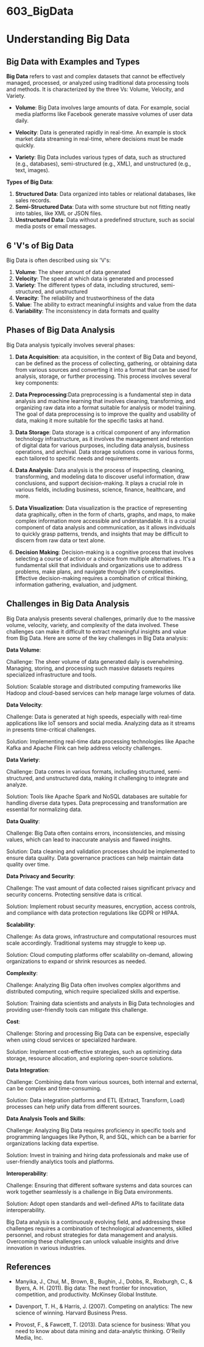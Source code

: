 # 603_BigData
# Understanding Big Data

## Big Data with Examples and Types

**Big Data** refers to vast and complex datasets that cannot be effectively managed, processed, or analyzed using traditional data processing tools and methods. It is characterized by the three Vs: Volume, Velocity, and Variety.

- **Volume**: Big Data involves large amounts of data. For example, social media platforms like Facebook generate massive volumes of user data daily.

- **Velocity**: Data is generated rapidly in real-time. An example is stock market data streaming in real-time, where decisions must be made quickly.

- **Variety**: Big Data includes various types of data, such as structured (e.g., databases), semi-structured (e.g., XML), and unstructured (e.g., text, images).

**Types of Big Data**:
1. **Structured Data**: Data organized into tables or relational databases, like sales records.
2. **Semi-Structured Data**: Data with some structure but not fitting neatly into tables, like XML or JSON files.
3. **Unstructured Data**: Data without a predefined structure, such as social media posts or email messages.

## 6 'V's of Big Data

Big Data is often described using six 'V's:
1. **Volume**: The sheer amount of data generated
2. **Velocity**: The speed at which data is generated and processed
3. **Variety**: The different types of data, including structured, semi-structured, and unstructured
4. **Veracity**: The reliability and trustworthiness of the data
5. **Value**: The ability to extract meaningful insights and value from the data
6. **Variability**: The inconsistency in data formats and quality

## Phases of Big Data Analysis

Big Data analysis typically involves several phases:

1. **Data Acquisition**: ata acquisition, in the context of Big Data and beyond, can be defined as the process of collecting, gathering, or obtaining data from various sources and converting it into a format that can be used for analysis, storage, or further processing. This process involves several key components:

2. **Data Preprocessing**:Data preprocessing is a fundamental step in data analysis and machine learning that involves cleaning, transforming, and organizing raw data into a format suitable for analysis or model training. The goal of data preprocessing is to improve the quality and usability of data, making it more suitable for the specific tasks at hand. 

3. **Data Storage**: Data storage is a critical component of any information technology infrastructure, as it involves the management and retention of digital data for various purposes, including data analysis, business operations, and archival. Data storage solutions come in various forms, each tailored to specific needs and requirements.

4. **Data Analysis**: Data analysis is the process of inspecting, cleaning, transforming, and modeling data to discover useful information, draw conclusions, and support decision-making. It plays a crucial role in various fields, including business, science, finance, healthcare, and more.

5. **Data Visualization**: Data visualization is the practice of representing data graphically, often in the form of charts, graphs, and maps, to make complex information more accessible and understandable. It is a crucial component of data analysis and communication, as it allows individuals to quickly grasp patterns, trends, and insights that may be difficult to discern from raw data or text alone.

6. **Decision Making**: Decision-making is a cognitive process that involves selecting a course of action or a choice from multiple alternatives. It's a fundamental skill that individuals and organizations use to address problems, make plans, and navigate through life's complexities. Effective decision-making requires a combination of critical thinking, information gathering, evaluation, and judgment.

## Challenges in Big Data Analysis

Big Data analysis presents several challenges, primarily due to the massive volume, velocity, variety, and complexity of the data involved. These challenges can make it difficult to extract meaningful insights and value from Big Data. Here are some of the key challenges in Big Data analysis:

**Data Volume**:

Challenge: The sheer volume of data generated daily is overwhelming. Managing, storing, and processing such massive datasets requires specialized infrastructure and tools.

Solution: Scalable storage and distributed computing frameworks like Hadoop and cloud-based services can help manage large volumes of data.

**Data Velocity**:

Challenge: Data is generated at high speeds, especially with real-time applications like IoT sensors and social media. Analyzing data as it streams in presents time-critical challenges.

Solution: Implementing real-time data processing technologies like Apache Kafka and Apache Flink can help address velocity challenges.

**Data Variety**:

Challenge: Data comes in various formats, including structured, semi-structured, and unstructured data, making it challenging to integrate and analyze.

Solution: Tools like Apache Spark and NoSQL databases are suitable for handling diverse data types. Data preprocessing and transformation are essential for normalizing data.

**Data Quality**:

Challenge: Big Data often contains errors, inconsistencies, and missing values, which can lead to inaccurate analysis and flawed insights.

Solution: Data cleaning and validation processes should be implemented to ensure data quality. Data governance practices can help maintain data quality over time.

**Data Privacy and Security**:

Challenge: The vast amount of data collected raises significant privacy and security concerns. Protecting sensitive data is critical.

Solution: Implement robust security measures, encryption, access controls, and compliance with data protection regulations like GDPR or HIPAA.

**Scalability**:

Challenge: As data grows, infrastructure and computational resources must scale accordingly. Traditional systems may struggle to keep up.

Solution: Cloud computing platforms offer scalability on-demand, allowing organizations to expand or shrink resources as needed.

**Complexity**:

Challenge: Analyzing Big Data often involves complex algorithms and distributed computing, which require specialized skills and expertise.

Solution: Training data scientists and analysts in Big Data technologies and providing user-friendly tools can mitigate this challenge.

**Cost**:

Challenge: Storing and processing Big Data can be expensive, especially when using cloud services or specialized hardware.

Solution: Implement cost-effective strategies, such as optimizing data storage, resource allocation, and exploring open-source solutions.

**Data Integration**:

Challenge: Combining data from various sources, both internal and external, can be complex and time-consuming.

Solution: Data integration platforms and ETL (Extract, Transform, Load) processes can help unify data from different sources.

**Data Analysis Tools and Skills**:

Challenge: Analyzing Big Data requires proficiency in specific tools and programming languages like Python, R, and SQL, which can be a barrier for organizations lacking data expertise.

Solution: Invest in training and hiring data professionals and make use of user-friendly analytics tools and platforms.

**Interoperability**:

Challenge: Ensuring that different software systems and data sources can work together seamlessly is a challenge in Big Data environments.

Solution: Adopt open standards and well-defined APIs to facilitate data interoperability.

Big Data analysis is a continuously evolving field, and addressing these challenges requires a combination of technological advancements, skilled personnel, and robust strategies for data management and analysis. Overcoming these challenges can unlock valuable insights and drive innovation in various industries.



## References

- Manyika, J., Chui, M., Brown, B., Bughin, J., Dobbs, R., Roxburgh, C., & Byers, A. H. (2011). Big data: The next frontier for innovation, competition, and productivity. McKinsey Global Institute.

- Davenport, T. H., & Harris, J. (2007). Competing on analytics: The new science of winning. Harvard Business Press.

- Provost, F., & Fawcett, T. (2013). Data science for business: What you need to know about data mining and data-analytic thinking. O'Reilly Media, Inc.


